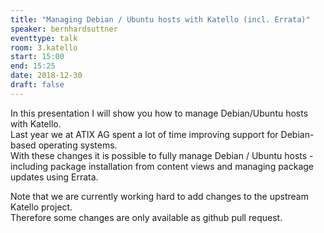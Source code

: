 ```yaml
---
title: "Managing Debian / Ubuntu hosts with Katello (incl. Errata)"
speaker: bernhardsuttner
eventtype: talk
room: 3.katello
start: 15:00
end: 15:25
date: 2018-12-30
draft: false
---
```


In this presentation I will show you how to manage Debian/Ubuntu hosts with Katello.  
Last year we at ATIX AG spent a lot of time improving support for Debian-based operating systems.  
With these changes it is possible to fully manage Debian / Ubuntu hosts -
including package installation from content views and managing package updates using Errata.  

Note that we are currently working hard to add changes to the upstream Katello project.  
Therefore some changes are only available as github pull request.  

